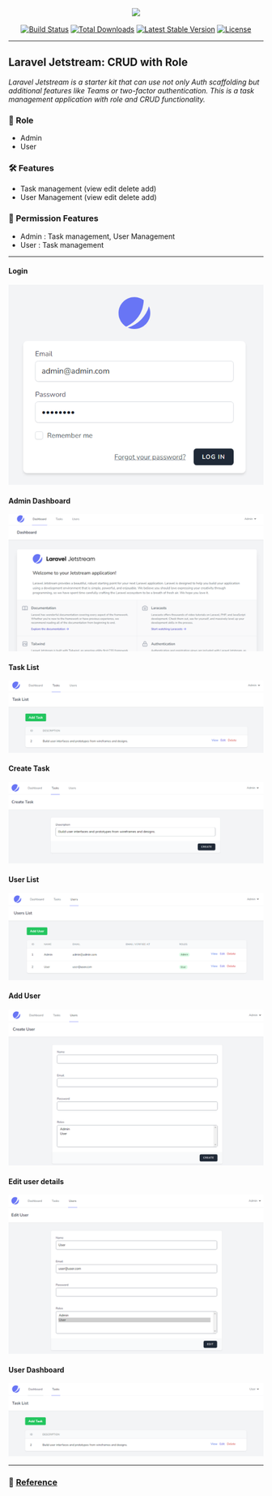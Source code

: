 <p align="center"><a href="https://laravel.com" target="_blank"><img src="https://raw.githubusercontent.com/laravel/art/master/logo-lockup/5%20SVG/2%20CMYK/1%20Full%20Color/laravel-logolockup-cmyk-red.svg" width="400"></a></p>

<p align="center">
<a href="https://travis-ci.org/laravel/framework"><img src="https://travis-ci.org/laravel/framework.svg" alt="Build Status"></a>
<a href="https://packagist.org/packages/laravel/framework"><img src="https://img.shields.io/packagist/dt/laravel/framework" alt="Total Downloads"></a>
<a href="https://packagist.org/packages/laravel/framework"><img src="https://img.shields.io/packagist/v/laravel/framework" alt="Latest Stable Version"></a>
<a href="https://packagist.org/packages/laravel/framework"><img src="https://img.shields.io/packagist/l/laravel/framework" alt="License"></a>
</p>

---

## Laravel Jetstream: CRUD with Role

_Laravel Jetstream is a starter kit that can use not only Auth scaffolding but additional features like Teams or two-factor authentication. This is a task management application with role and CRUD functionality._

### 💼 Role

-   Admin
-   User

### 🛠️ Features

-   Task management (view edit delete add)
-   User Management (view edit delete add)

### 📢 Permission Features

-   Admin : Task management, User Management
-   User : Task management

---

#### Login

![](public/img/login.png)

#### Admin Dashboard

![](public/img/admin_dashboard.png)

#### Task List

![](public/img/task_list.png)

#### Create Task

![](public/img/add_task.png)

#### User List

![](public/img/user_list.png)

#### Add User

![](public/img/add_user.png)

#### Edit user details

![](public/img/edit_user.png)

#### User Dashboard

![](public/img/user_task_list.png)

---

### 🚩 [Reference](https://youtu.be/pyOcSEkG4Q0 "Reference")
